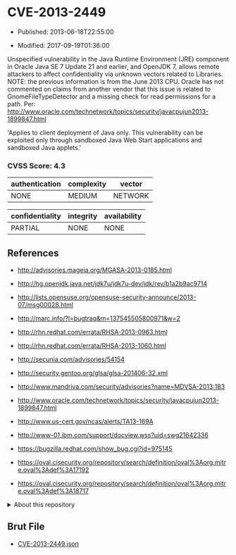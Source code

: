 # CVE-2013-2449

- Published: 2013-06-18T22:55:00

- Modified: 2017-09-19T01:36:00

Unspecified vulnerability in the Java Runtime Environment (JRE) component in Oracle Java SE 7 Update 21 and earlier, and OpenJDK 7, allows remote attackers to affect confidentiality via unknown vectors related to Libraries.  NOTE: the previous information is from the June 2013 CPU. Oracle has not commented on claims from another vendor that this issue is related to GnomeFileTypeDetector and a missing check for read permissions for a path. Per: http://www.oracle.com/technetwork/topics/security/javacpujun2013-1899847.html

'Applies to client deployment of Java only. This vulnerability can be exploited only through sandboxed Java Web Start applications and sandboxed Java applets.'

### CVSS Score: **4.3**

| authentication | complexity | vector |
| --- | --- | --- |
| NONE | MEDIUM | NETWORK |

| confidentiality | integrity | availability |
| --- | --- | --- |
| PARTIAL | NONE | NONE |

## References

* http://advisories.mageia.org/MGASA-2013-0185.html

* http://hg.openjdk.java.net/jdk7u/jdk7u-dev/jdk/rev/b1a2b9ac9714

* http://lists.opensuse.org/opensuse-security-announce/2013-07/msg00028.html

* http://marc.info/?l=bugtraq&m=137545505800971&w=2

* http://rhn.redhat.com/errata/RHSA-2013-0963.html

* http://rhn.redhat.com/errata/RHSA-2013-1060.html

* http://secunia.com/advisories/54154

* http://security.gentoo.org/glsa/glsa-201406-32.xml

* http://www.mandriva.com/security/advisories?name=MDVSA-2013:183

* http://www.oracle.com/technetwork/topics/security/javacpujun2013-1899847.html

* http://www.us-cert.gov/ncas/alerts/TA13-169A

* http://www-01.ibm.com/support/docview.wss?uid=swg21642336

* https://bugzilla.redhat.com/show_bug.cgi?id=975145

* https://oval.cisecurity.org/repository/search/definition/oval%3Aorg.mitre.oval%3Adef%3A17192

* https://oval.cisecurity.org/repository/search/definition/oval%3Aorg.mitre.oval%3Adef%3A18717

<details>
<summary>About this repository</summary> 

  This repository is part of the project [Live Hack CVE](https://github.com/Live-Hack-CVE). Main website can be found [www.live-hack.org](https://www.live-hack.org) 
  
  Made by [Sn0wAlice](https://github.com/Sn0wAlice) for the people that care about security and need to have a feed of the latest CVEs. Hope you enjoy it, don't forget to star the repo and follow me on [Twitter](https://twitter.com/Sn0wAlice) and [Github](https://github.com/Sn0wAlice). And that is my [personnal website](https://www.alice-snow.me/)

  - [Home Page](https://github.com/Live-Hack-CVE)
  - [Framework](https://github.com/Live-Hack-CVE/cve-framework)
  - [CVE database](https://github.com/Live-Hack-CVE/full_database)
  - [Changelog](https://github.com/Live-Hack-CVE/Changelog)
</details>

## Brut File

* [CVE-2013-2449.json](https://raw.githubusercontent.com/Live-Hack-CVE/full_database/main/cves/2013/CVE-2013-2449.json)

